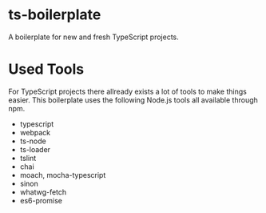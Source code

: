 # ts-boilerplate
A boilerplate for new and fresh TypeScript projects.

# Used Tools

For TypeScript projects there allready exists a lot of tools to make things easier.
This boilerplate uses the following Node.js tools all available through npm.

- typescript
- webpack
- ts-node
- ts-loader
- tslint
- chai
- moach, mocha-typescript
- sinon
- whatwg-fetch
- es6-promise
